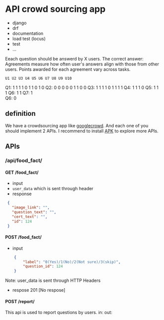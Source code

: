 # API crowd sourcing app

- django
- drf
- documentation
- load test (locus)
- test
- ...

Eeach question should be answerd by X users.
The correct answer:
Agreements measure how often user's answers align with those from other users. Points awarded for each agreement vary across tasks.


    U1 U2 U3 U4 U5 U6 U7 U8 U9 U10
Q1: 1  1  1  1  0  1  1  0  1  0
Q2: 0  0  0  0  0  1  1  0  0
Q3: 1  1  1  1  0  1  1  1  1 
Q4: 1  1  1  0
Q5: 1  1  1
Q6: 1  1
Q7: 1   
Q6: 0   



## definition
We have a crowdsourcing app like [googlecrowd](https://crowdsource.google.com/). And each one of you should implement 2
APIs. I recommend to install [APK](https://play.google.com/store/apps/details?id=com.google.android.apps.village.boond&hl=en_US&gl=US) to explore more APIs. 

## APIs
### /api/food_fact/

#### GET /food_fact/
- input
 - `user_data` which is sent through header
- response
 ```json
  {
    "image_link": "",
    "question_text": "",
    "cert_text": "",
    "id": 124
  }
 ```

#### POST /food_fact/
- input
```json
    {
        "label": "0(Yes)/1(No)/2(Not sure)/3(skip)",
        "question_id": 124
    }
```
Note: user_data is sent through HTTP Headers

- respose
 201 [No respose]

#### POST /report/
This api is used to report questions by users.
in:
out:

